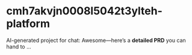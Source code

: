 # cmh7akvjn0008l5042t3ylteh-platform
AI-generated project for chat: Awesome—here’s a **detailed PRD** you can hand to ...
